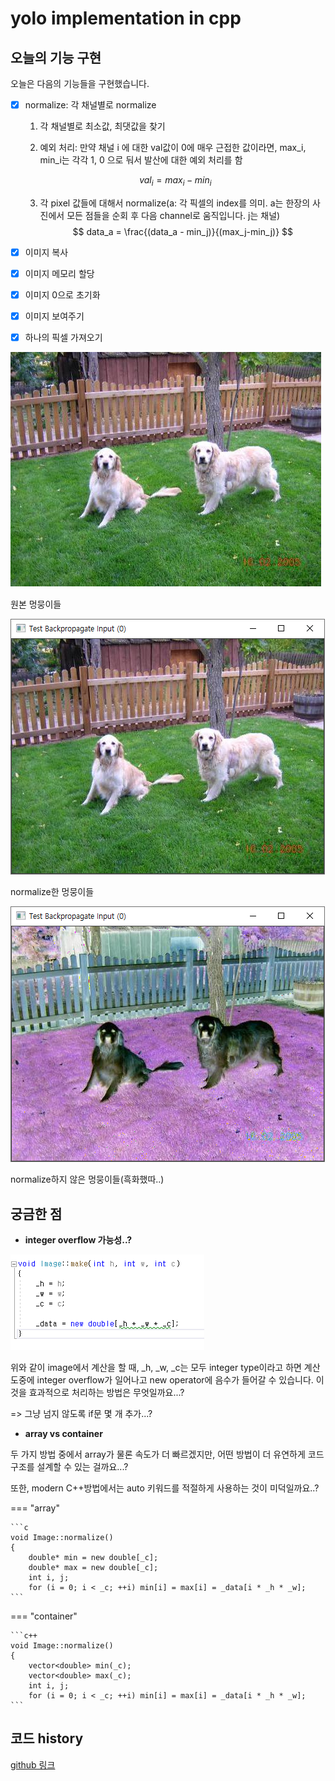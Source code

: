 # yolo implementation in cpp



## 오늘의 기능 구현

오늘은 다음의 기능들을 구현했습니다.



- [x] normalize: 각 채널별로 normalize
  
    1. 각 채널별로 최소값, 최댓값을 찾기

    2. 예외 처리: 만약 채널 i 에 대한 val값이 0에 매우 근접한 값이라면, max_i, min_i는 각각 1, 0 으로 둬서 발산에 대한 예외 처리를 함

    $$
    val_i = max_i - min_i
    $$

    3. 각 pixel 값들에 대해서 normalize(a:  각 픽셀의 index를 의미. a는 한장의 사진에서 모든 점들을 순회 후 다음 channel로 움직입니다. j는 채널)
  $$
     data_a = \frac{(data_a - min_j)}{(max_j-min_j)}
$$
  
- [x] 이미지 복사
- [x] 이미지 메모리 할당
- [x] 이미지 0으로 초기화
- [x] 이미지 보여주기
- [x] 하나의 픽셀 가져오기





![image-20210323031144668](img/02/image-20210323031144668.png)

원본 멍뭉이들

![image-20210323031009935](img/02/image-20210323031009935.png)

normalize한 멍뭉이들

![image-20210323024405024](img/02/image-20210323024405024.png)

normalize하지 않은 멍뭉이들(흑화했따..)





## 궁금한 점

- **integer overflow 가능성..?**

![image-20210323031502756](img/02/image-20210323031502756.png)

위와 같이 image에서 계산을 할 때, _h, _w, _c는 모두 integer type이라고 하면 계산 도중에 integer overflow가 일어나고 new operator에 음수가 들어갈 수 있습니다. 이 것을 효과적으로 처리하는 방법은 무엇일까요...?

=> 그냥 넘지 않도록 if문 몇 개 추가...?



- **array vs container**

두 가지 방법 중에서 array가 물론 속도가 더 빠르겠지만, 어떤 방법이 더 유연하게 코드 구조를 설계할 수 있는 걸까요...?

또한, modern C++방법에서는 auto 키워드를 적절하게 사용하는 것이 미덕일까요..?

=== "array"

    ```c
    void Image::normalize()
    {
        double* min = new double[_c];
        double* max = new double[_c];
        int i, j;
        for (i = 0; i < _c; ++i) min[i] = max[i] = _data[i * _h * _w];
    ```

=== "container"

    ```c++
    void Image::normalize()
    {
        vector<double> min(_c);
        vector<double> max(_c);
        int i, j;
        for (i = 0; i < _c; ++i) min[i] = max[i] = _data[i * _h * _w];
    ```









## 코드 history

[github 링크](https://github.com/NoelBird/dorai/commit/0ba567c2fb2186d36cfc51409540ec7d34dddfde)